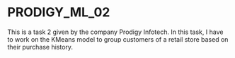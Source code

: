 # PRODIGY_ML_02
This is a task 2 given by the company Prodigy Infotech. In this task, I have to work on the KMeans model to group customers of a retail store based on their purchase history.
